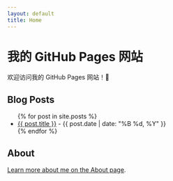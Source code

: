 ```yaml
---
layout: default
title: Home
---
```


# 我的 GitHub Pages 网站

欢迎访问我的 GitHub Pages 网站！🚀

## Blog Posts

<ul>
  {% for post in site.posts %}
    <li>
      <a href="{{ post.url | relative_url }}">{{ post.title }}</a> - 
      <span>{{ post.date | date: "%B %d, %Y" }}</span>
    </li>
  {% endfor %}
</ul>

## About

[Learn more about me on the About page](about.html).
